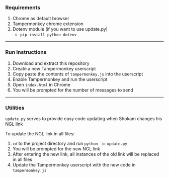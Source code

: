 ### Requirements  
1. Chrome as default browser
2. Tampermonkey chrome extension
3. Dotenv module (if you want to use update.py)
   - `pip install python-dotenv` 
---
  
### Run Instructions  
1. Download and extract this repository
2. Create a new Tampermonkey userscript
3. Copy paste the contents of `tampermonkey.js` into the userscript
4. Enable Tampermonkey and run the userscript
5. Open `index.html` in Chrome
6. You will be prompted for the number of messages to send
---

### Utilities  
`update.py` serves to provide easy code updating when Shokam changes his NGL link  
  
To update the NGL link in all files:
1. `cd` to the project directory and run `python -b update.py`
2. You will be prompted for the new NGL link
3. After entering the new link, all instances of the old link will be replaced in all files
4. Update the Tampermonkey userscript with the new code in `tampermonkey.js`

